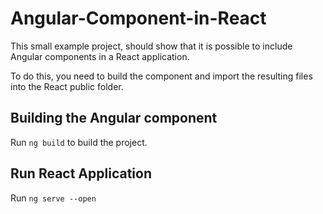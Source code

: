 # Angular-Component-in-React

This small example project, should show that it is possible to include Angular components in a React application.

To do this, you need to build the component and import the resulting files into the React public folder. 

## Building the Angular component

Run `ng build` to build the project.

## Run React Application

Run `ng serve --open`
